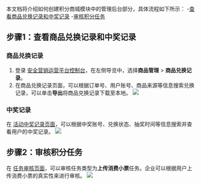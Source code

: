 本文档将介绍如何创建积分商城模块中的管理后台部分，具体流程如下所示：
<dx-steps>
-[查看商品兑换记录和中奖记录](#stpe1)
-[审核积分任务](#stpe2)
</dx-steps>



## 步骤1：查看商品兑换记录和中奖记录[](id:stpe1)
### 商品兑换记录
1. 登录 [安全营销运营平台控制台](https://console.cloud.tencent.com/smop/data/mallUser)，在左侧导览中，选择**商品管理** > **商品兑换记录**。
2. 在商品兑换记录页面，可以根据订单号、用户账号、商品来源等信息搜索兑换记录，可以单击**导出**将商品兑换记录下载至本地。
![](https://qcloudimg.tencent-cloud.cn/raw/e6b5added2c90ffd03914f1809bb8e7c.png)

### 中奖记录
在 [活动中奖记录页面](https://console.cloud.tencent.com/smop/mall/act_lottery_record)，可以根据中奖账号、兑换状态、抽奖时间等信息搜索并查看用户的中奖记录。
![](https://qcloudimg.tencent-cloud.cn/raw/81b60d2d356d2e706471ce26b4d9a176.png)


## 步骤2：审核积分任务[](id:stpe2)
在 [任务审核页面](https://console.cloud.tencent.com/smop/task/apply)，可以审核任务类型为**上传消费小票**任务。企业可以根据用户上传消费小票的真实性来进行审核。
![](https://qcloudimg.tencent-cloud.cn/raw/f184780abfc3f167c1f017f40e93a93c.png)

